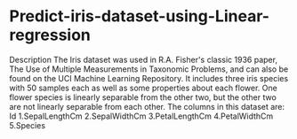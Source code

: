 # Predict-iris-dataset-using-Linear-regression
Description
The Iris dataset was used in R.A. Fisher's classic 1936 paper, The Use of Multiple Measurements in Taxonomic Problems, and can also be found on the UCI Machine Learning Repository.
It includes three iris species with 50 samples each as well as some properties about each flower. One flower species is linearly separable from the other two, but the other two are not linearly separable from each other.
The columns in this dataset are:
Id
1.SepalLengthCm
2.SepalWidthCm
3.PetalLengthCm
4.PetalWidthCm
5.Species
